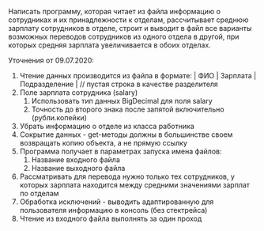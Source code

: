 Написать программу, которая читает из файла информацию о сотрудниках и их принадлежности к отделам,
рассчитывает среднюю зарплату сотрудников в отделе, строит и выводит в файл все варианты возможных
переводов сотрудников из одного отдела в другой, при которых средняя зарплата увеличивается в обоих отделах.

Уточнения от 09.07.2020:
1. Чтение данных производится из файла в формате:
    | ФИО
    | Зарплата
    | Подразделение
    | // пустая строка в качестве разделителя
2. Поле зарплата сотрудника (salary)
    1. Использовать тип данных BigDecimal для поля salary
    2. Точность до второго знака после запятой включительно (рубли.копейки)
3. Убрать информацию о отделе из класса работника
4. Сокрытие данных - get-методы должны в большинстве своем возвращать копию объекта, а не прямую ссылку
5. Программа получает в параметрах запуска имена файлов:
    1. Название входного файла
    2. Название выходного файла
6. Рассматривать для перевода нужно только тех сотрудников, у которых зарплата находится между средними 
    значениями зарплат по отделам
7. Обработка исключений - выводить адаптированную для пользователя информацию в консоль (без стектрейса)
8. Чтение из входного файла выполнять за один проход